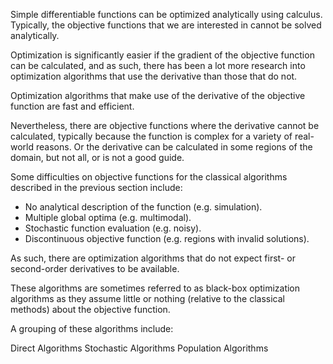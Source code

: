 Simple differentiable functions can be optimized analytically using calculus. Typically, the objective functions that we are interested in cannot be solved analytically.

Optimization is significantly easier if the gradient of the objective function can be calculated, and as such, there has been a lot more research into optimization algorithms that use the derivative than those that do not.

Optimization algorithms that make use of the derivative of the objective function are fast and efficient.

Nevertheless, there are objective functions where the derivative cannot be calculated, typically because the function is complex for a variety of real-world reasons. Or the derivative can be calculated in some regions of the domain, but not all, or is not a good guide.

Some difficulties on objective functions for the classical algorithms described in the previous section include:

- No analytical description of the function (e.g. simulation).
- Multiple global optima (e.g. multimodal).
- Stochastic function evaluation (e.g. noisy).
- Discontinuous objective function (e.g. regions with invalid solutions).

As such, there are optimization algorithms that do not expect first- or second-order derivatives to be available.

These algorithms are sometimes referred to as black-box optimization algorithms as they assume little or nothing (relative to the classical methods) about the objective function.

A grouping of these algorithms include:

Direct Algorithms
Stochastic Algorithms
Population Algorithms